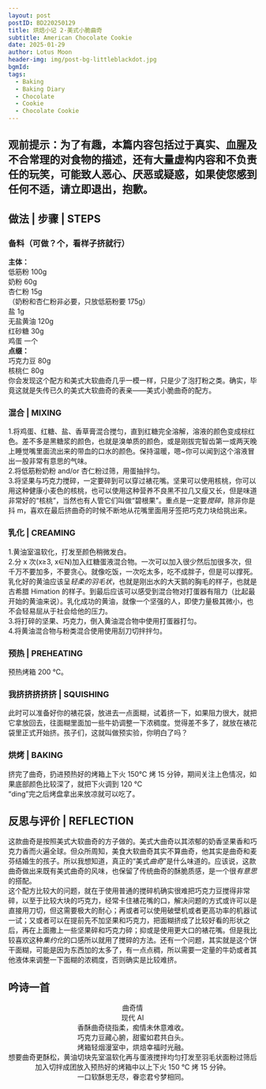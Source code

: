```yaml
---
layout: post
postID: BD220250129
title: 烘焙小记 2·美式小脆曲奇
subtitle: American Chocolate Cookie
date: 2025-01-29
author: Lotus Moon
header-img: img/post-bg-littleblackdot.jpg
bgmId:
tags:
  - Baking
  - Baking Diary
  - Chocolate
  - Cookie
  - Chocolate Cookie
---
```


## 观前提示：为了有趣，本篇内容包括过于真实、血腥及不合常理的对食物的描述，还有大量虚构内容和不负责任的玩笑，可能致人恶心、厌恶或疑惑，如果使您感到任何不适，请立即退出，抱歉。

## 做法 | 步骤 | STEPS

### 备料（可做？个，看样子挤就行）

**主体：**  
低筋粉 100g  
奶粉 60g  
杏仁粉 15g  
（奶粉和杏仁粉非必要，只放低筋粉要 175g）  
盐 1g  
无盐黄油 120g  
红砂糖 30g  
鸡蛋 一个  
**点缀：**  
巧克力豆 80g  
核桃仁 80g  
你会发现这个配方和美式大软曲奇几乎一模一样，只是少了泡打粉之类。确实，毕竟这就是失传已久的美式大软曲奇的表亲——美式小脆曲奇的配方。

### 混合 | MIXING

1.将鸡蛋、红糖、盐、香草膏混合搅匀，直到红糖完全溶解，溶液的颜色变成棕红色。差不多是黑糖浆的颜色，也就是溴单质的颜色，或是刚拔完智齿第一或两天晚上睡觉嘴里面流出来的带血的口水的颜色。保持温暖，嗯~你可以闻到这个溶液冒出一股非常有意思的气味。  
2.将低筋粉奶粉 and/or 杏仁粉过筛，用蛋抽拌匀。  
3.将坚果与巧克力搅碎，一定要碎到可以穿过裱花嘴。坚果可以使用核桃，你可以用这种健康小麦色的核桃，也可以使用这种营养不良黑不拉几又瘦又长，但是味道非常好的“核桃”，当然也有人管它们叫做“碧根果”。重点是一定要*搅碎*，除非你是抖 m，喜欢在最后挤曲奇的时候不断地从花嘴里面用牙签把巧克力块给挑出来。

### 乳化 | CREAMING

1.黄油室温软化，打发至颜色稍微发白。  
2.分 x 次(x≥3, x∈N)加入红糖蛋液混合物。一次可以加入很少然后加很多次，但千万不要加多，不要贪心。就像吃饭，一次吃太多，吃不成胖子，但是可以撑死。乳化好的黄油应该呈*轻柔的羽毛状*，也就是刚出水的大天鹅的胸毛的样子，也就是古希腊 Himation 的样子。到最后应该可以感受到混合物对打蛋器有阻力（比起最开始的黄油来说）。乳化成功的黄油，就像一个坚强的人，即使力量极其微小，也不会轻易屈从于社会给他的压力。  
3.将打碎的坚果、巧克力，倒入黄油混合物中使用打蛋器打匀。  
4.将黄油混合物与粉类混合使用使用刮刀切拌拌匀。

### 预热 | PREHEATING

预热烤箱 200 ℃。

### 我挤挤挤挤挤 | SQUISHING

此时可以准备好你的裱花袋，放进去一点面糊，试着挤一下，如果阻力很大，就把它拿放回去，往面糊里面加一些牛奶调整一下浓稠度。觉得差不多了，就放在裱花袋里正式开始挤。孩子们，这就叫做预实验，你明白了吗？

### 烘烤 | BAKING

挤完了曲奇，扔进预热好的烤箱上下火 150℃ 烤 15 分钟，期间关注上色情况，如果底部颜色比较深了，就把下火调到 120 ℃  
“ding”完之后烤盘拿出来放凉就可以吃了。

## 反思与评价 | REFLECTION

这款曲奇是按照美式大软曲奇的方子做的。美式大曲奇以其浓郁的奶香坚果香和巧克力香而火遍全球。但众所周知，美食大软曲奇其实不算曲奇，他其实是曲奇和麦芬结婚生的孩子。所以我想知道，真正的“美式*曲奇*”是什么味道的。应该说，这款曲奇做出来既有美式曲奇的风味，也保留了传统曲奇的酥脆质感，是一个很*有意思*的搭配。  
这个配方比较大的问题，就在于使用普通的搅碎机确实很难把巧克力豆搅得非常碎，以至于比较大块的巧克力，经常卡住裱花嘴的口，解决问题的方式或许可以是直接用刀切，但这需要极大的耐心；再或者可以使用破壁机或者更高功率的机器试一试；又或者可以在提前先不加坚果和巧克力，把面糊挤成了比较好看的形状之后，再在上面撒上一些坚果碎和巧克力碎；抑或是使用更大口的裱花嘴。但是我比较喜欢这种*集约化*的口感所以就用了搅碎的方法。还有一个问题，其实就是这个饼干面糊，可能是因为东西加的太多了，有一点点稠，所以需要一定量的牛奶或者其他液体来调整一下面糊的浓稠度，否则确实是比较难挤。

## 吟诗一首

<center>曲奇情</center>  
<center>现代 AI  </center>
<center>香酥曲奇绕指柔，痴情未休意难收。  </center>
<center>巧克力豆藏心腑，甜蜜如君共白头。  </center>
<center>烤箱轻烟漫室中，烘焙幸福时光融。  </center>
<center>想要曲奇更酥松，黄油切块先室温软化再与蛋液搅拌均匀打发至羽毛状面粉过筛后加入切拌成团放入预热好的烤箱中以上下火 150 ℃ 烤 15 分钟。  </center>
<center>一口软酥思无尽，眷恋君兮梦相同。 </center>
